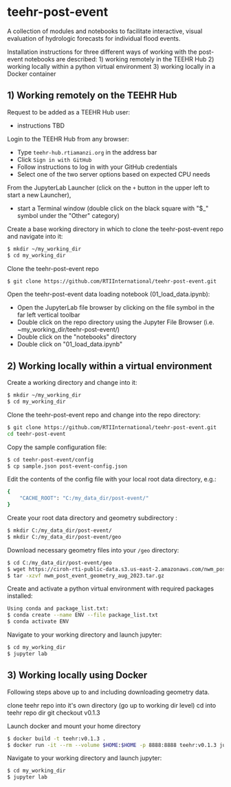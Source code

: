 # teehr-post-event
A collection of modules and notebooks to facilitate interactive, visual evaluation of hydrologic forecasts for individual flood events.  

Installation instructions for three different ways of working with the post-event notebooks are described:  1) working remotely in the TEEHR Hub 2) working locally within a python virtual environment  3) working locally in a Docker container

## 1) Working remotely on the TEEHR Hub

Request to be added as a TEEHR Hub user:
- instructions TBD
  
Login to the TEEHR Hub from any browser: 
- Type ```teehr-hub.rtiamanzi.org``` in the address bar
- Click ```Sign in with GitHub```
- Follow instructions to log in with your GitHub credentials
- Select one of the two server options based on expected CPU needs

From the JupyterLab Launcher (click on the ```+``` button in the upper left to start a new Launcher), 
- start a Terminal window (double click on the black square with "$_" symbol under the "Other" category)

Create a base working directory in which to clone the teehr-post-event repo and navigate into it:
```bash
$ mkdir ~/my_working_dir  
$ cd my_working_dir
```
Clone the teehr-post-event repo
```bash
$ git clone https://github.com/RTIInternational/teehr-post-event.git
```
Open the teehr-post-event data loading notebook (01_load_data.ipynb):
- Open the JupyterLab file browser by clicking on the file symbol in the far left vertical toolbar
- Double click on the repo directory using the Jupyter File Browser (i.e. ~my_working_dir/teehr-post-event/)
- Double click on the "notebooks" directory
- Double click on "01_load_data.ipynb"






## 2) Working locally within a virtual environment

Create a working directory and change into it:  
```bash
$ mkdir ~/my_working_dir  
$ cd my_working_dir
```
Clone the teehr-post-event repo and change into the repo directory:
```bash
$ git clone https://github.com/RTIInternational/teehr-post-event.git
cd teehr-post-event
```
Copy the sample configuration file:
```bash
$ cd teehr-post-event/config
$ cp sample.json post-event-config.json
```
Edit the contents of the config file with your local root data directory, e.g.:
```bash
{
    "CACHE_ROOT": "C:/my_data_dir/post-event/"
}
```
Create your root data directory and geometry subdirectory :
```bash
$ mkdir C:/my_data_dir/post-event/
$ mkdir C:/my_data_dir/post-event/geo
```
Download necessary geometry files into your ```/geo``` directory: 
```bash
$ cd C:/my_data_dir/post-event/geo
$ wget https://ciroh-rti-public-data.s3.us-east-2.amazonaws.com/nwm_post_event_geometry_aug_2023.tar.gz -O nwm_post_event_geometry_aug_2023.tar.gz
$ tar -xzvf nwm_post_event_geometry_aug_2023.tar.gz
```
Create and activate a python virtual environment with required packages installed:
```bash
Using conda and package_list.txt:
$ conda create --name ENV --file package_list.txt
$ conda activate ENV
```
Navigate to your working directory and launch jupyter:
```bash
$ cd my_working_dir
$ jupyter lab
```
## 3) Working locally using Docker
Following steps above up to and including downloading geometry data.

clone teehr repo into it's own directory (go up to working dir level)
cd into teehr repo dir
git checkout v0.1.3

Launch docker and mount your home directory
```bash
$ docker build -t teehr:v0.1.3 .
$ docker run -it --rm --volume $HOME:$HOME -p 8888:8888 teehr:v0.1.3 jupyter lab --ip 0.0.0.0 $HOME
```
Navigate to your working directory and launch jupyter:
```bash
$ cd my_working_dir
$ jupyter lab
```

